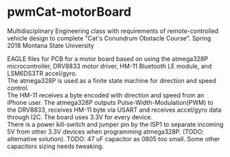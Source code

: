 # pwmCat-motorBoard
Multidisciplinary Engineering class with requirements of remote-controlled vehicle design to complete "Cat's Conundrum Obstacle Course".
Spring 2018
Montana State University

EAGLE files for PCB for a motor board based on using the atmega328P microcontroller, DRV8833 motor driver, HM-11 Bluetooth LE module, and LSM6DS3TR accel/gyro.  
The atmega328P is used as a finite state machine for direction and speed control.  
The HM-11 receives a byte encoded with direction and speed from an iPhone user.
The atmega328P outputs Pulse-Width-Modulation(PWM) to the DRV8833, receives HM-11 byte via USART and receives accel/gyro data through I2C.
The board uses 3.3V for every device.  
There is a power kill-switch and jumper pin by the ISP1 to separate incoming 5V from other 3.3V devices when programming atmega328P. (TODO: alternative solution).
TODO: 47 uF capacitor as 0805 too small. Some other capacitors sizing needs tweaking.
